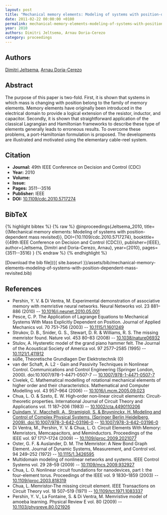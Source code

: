 ```yaml
---
layout: post
title: "Mechanical memory elements: Modeling of systems with position-dependent mass revisited"
date: 2011-02-22 00:00:00 +0100
permalink: mechanical-memory-elements-modeling-of-systems-with-position-dependent-mass-revisited
year: 2010
authors: Dimitri Jeltsema, Arnau Doria-Cerezo
category: proceedings
---
```

 
## Authors
[Dimitri Jeltsema](authors/dimitri-jeltsema), [Arnau Doria-Cerezo](authors/arnau-doria-cerezo)
 
## Abstract
The purpose of this paper is two-fold. First, it is shown that systems in which mass is changing with position belong to the family of memory elements. Memory elements have originally been introduced in the electrical domain to provide a logical extension of the resistor, inductor, and capacitor. Secondly, it is shown that straightforward application of the classical Lagrangian and Hamiltonian frameworks to describe these type of elements generally leads to erroneous results. To overcome these problems, a port-Hamiltonian formulation is proposed. The developments are illustrated and motivated using the elementary cable-reel system.
 
## Citation
- **Journal:** 49th IEEE Conference on Decision and Control (CDC)
- **Year:** 2010
- **Volume:** 
- **Issue:** 
- **Pages:** 3511--3516
- **Publisher:** IEEE
- **DOI:** [10.1109/cdc.2010.5717274](https://doi.org/10.1109/cdc.2010.5717274)
 
## BibTeX
{% highlight bibtex %}
{% raw %}
@inproceedings{Jeltsema_2010,
  title={{Mechanical memory elements: Modeling of systems with position-dependent mass revisited}},
  DOI={10.1109/cdc.2010.5717274},
  booktitle={{49th IEEE Conference on Decision and Control (CDC)}},
  publisher={IEEE},
  author={Jeltsema, Dimitri and Doria-Cerezo, Arnau},
  year={2010},
  pages={3511--3516}
}
{% endraw %}
{% endhighlight %}
 
[Download the bib file]({{ site.baseurl }}/assets/bib/mechanical-memory-elements-modeling-of-systems-with-position-dependent-mass-revisited.bib)
 
## References
- Pershin, Y. V. & Di Ventra, M. Experimental demonstration of associative memory with memristive neural networks. Neural Networks vol. 23 881–886 (2010) -- [10.1016/j.neunet.2010.05.001](https://doi.org/10.1016/j.neunet.2010.05.001)
- Pesce, C. P. The Application of Lagrange Equations to Mechanical Systems With Mass Explicitly Dependent on Position. Journal of Applied Mechanics vol. 70 751–756 (2003) -- [10.1115/1.1601249](https://doi.org/10.1115/1.1601249)
- Strukov, D. B., Snider, G. S., Stewart, D. R. & Williams, R. S. The missing memristor found. Nature vol. 453 80–83 (2008) -- [10.1038/nature06932](https://doi.org/10.1038/nature06932)
- Stulov, A. Hysteretic model of the grand piano hammer felt. The Journal of the Acoustical Society of America vol. 97 2577–2585 (1995) -- [10.1121/1.411912](https://doi.org/10.1121/1.411912)
- süße, Theoretische Grundlagen Der Elektrotechnik (0)
- van der Schaft, A. L2 - Gain and Passivity Techniques in Nonlinear Control. Communications and Control Engineering (Springer London, 2000). doi:10.1007/978-1-4471-0507-7 -- [10.1007/978-1-4471-0507-7](https://doi.org/10.1007/978-1-4471-0507-7)
- Civelek, C. Mathematical modelling of rotational mechanical elements of higher order and their characteristics. Mathematical and Computer Modelling vol. 43 957–964 (2006) -- [10.1016/j.mcm.2005.09.023](https://doi.org/10.1016/j.mcm.2005.09.023)
- Chua, L. O. & Szeto, E. W. High‐order non‐linear circuit elements: Circuit‐theoretic properties. International Journal of Circuit Theory and Applications vol. 11 187–206 (1983) -- [10.1002/cta.4490110206](https://doi.org/10.1002/cta.4490110206)
- [Duindam, V., Macchelli, A., Stramigioli, S. & Bruyninckx, H. Modeling and Control of Complex Physical Systems. (Springer Berlin Heidelberg, 2009). doi:10.1007/978-3-642-03196-0](modeling-and-control-of-complex-physical-systems) -- [10.1007/978-3-642-03196-0](https://doi.org/10.1007/978-3-642-03196-0)
- Di Ventra, M., Pershin, Y. V. & Chua, L. O. Circuit Elements With Memory: Memristors, Memcapacitors, and Meminductors. Proceedings of the IEEE vol. 97 1717–1724 (2009) -- [10.1109/jproc.2009.2021077](https://doi.org/10.1109/jproc.2009.2021077)
- Oster, G. F. & Auslander, D. M. The Memristor: A New Bond Graph Element. Journal of Dynamic Systems, Measurement, and Control vol. 94 249–252 (1972) -- [10.1115/1.3426595](https://doi.org/10.1115/1.3426595)
- Multidomain modeling of nonlinear networks and systems. IEEE Control Systems vol. 29 28–59 (2009) -- [10.1109/mcs.2009.932927](https://doi.org/10.1109/mcs.2009.932927)
- Chua, L. O. Nonlinear circuit foundations for nanodevices, part I: the four-element torus. Proceedings of the IEEE vol. 9 1830–1859 (2003) -- [10.1109/jproc.2003.818319](https://doi.org/10.1109/jproc.2003.818319)
- Chua, L. Memristor-The missing circuit element. IEEE Transactions on Circuit Theory vol. 18 507–519 (1971) -- [10.1109/tct.1971.1083337](https://doi.org/10.1109/tct.1971.1083337)
- Pershin, Y. V., La Fontaine, S. & Di Ventra, M. Memristive model of amoeba learning. Physical Review E vol. 80 (2009) -- [10.1103/physreve.80.021926](https://doi.org/10.1103/physreve.80.021926)

